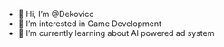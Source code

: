 - 👋 Hi, I’m @Dekovicc
- 👀 I’m interested in Game Development
- 🌱 I’m currently learning about AI powered ad system
